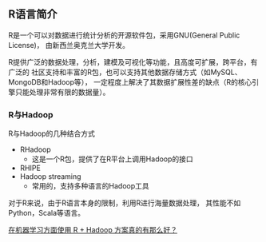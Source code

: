 ## R语言简介

R是一个可以对数据进行统计分析的开源软件包，采用GNU(General Public License)，
由新西兰奥克兰大学开发。

R提供广泛的数据处理，分析，建模及可视化等功能，且高度可扩展，跨平台，有广泛的
社区支持和丰富的R包，也可以支持其他数据存储方式（如MySQL、MongoDB和Hadoop等），
一定程度上解决了其数据扩展性差的缺点（R的核心引擎只能处理非常有限的数据量）。

### R与Hadoop

R与Hadoop的几种结合方式

- RHadoop
  - 这是一个R包，提供了在R平台上调用Hadoop的接口
- RHIPE
- Hadoop streaming
  - 常用的，支持多种语言的Hadoop工具


对于R来说，由于R语言本身的限制，利用R进行海量数据处理，
其性能不如Python，Scala等语言。

[在机器学习方面使用 R + Hadoop 方案真的有那么好？](https://cloud.tencent.com/developer/article/1183450)


